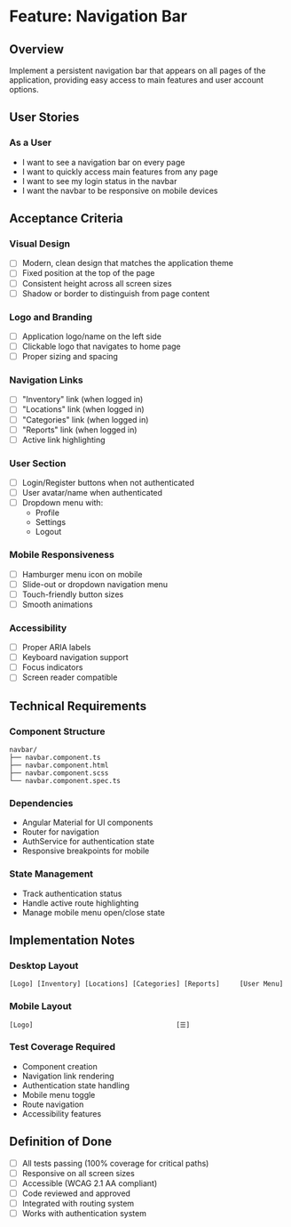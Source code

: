 # Feature: Navigation Bar

## Overview
Implement a persistent navigation bar that appears on all pages of the application, providing easy access to main features and user account options.

## User Stories

### As a User
- I want to see a navigation bar on every page
- I want to quickly access main features from any page
- I want to see my login status in the navbar
- I want the navbar to be responsive on mobile devices

## Acceptance Criteria

### Visual Design
- [ ] Modern, clean design that matches the application theme
- [ ] Fixed position at the top of the page
- [ ] Consistent height across all screen sizes
- [ ] Shadow or border to distinguish from page content

### Logo and Branding
- [ ] Application logo/name on the left side
- [ ] Clickable logo that navigates to home page
- [ ] Proper sizing and spacing

### Navigation Links
- [ ] "Inventory" link (when logged in)
- [ ] "Locations" link (when logged in)
- [ ] "Categories" link (when logged in)
- [ ] "Reports" link (when logged in)
- [ ] Active link highlighting

### User Section
- [ ] Login/Register buttons when not authenticated
- [ ] User avatar/name when authenticated
- [ ] Dropdown menu with:
  - Profile
  - Settings
  - Logout

### Mobile Responsiveness
- [ ] Hamburger menu icon on mobile
- [ ] Slide-out or dropdown navigation menu
- [ ] Touch-friendly button sizes
- [ ] Smooth animations

### Accessibility
- [ ] Proper ARIA labels
- [ ] Keyboard navigation support
- [ ] Focus indicators
- [ ] Screen reader compatible

## Technical Requirements

### Component Structure
```
navbar/
├── navbar.component.ts
├── navbar.component.html
├── navbar.component.scss
└── navbar.component.spec.ts
```

### Dependencies
- Angular Material for UI components
- Router for navigation
- AuthService for authentication state
- Responsive breakpoints for mobile

### State Management
- Track authentication status
- Handle active route highlighting
- Manage mobile menu open/close state

## Implementation Notes

### Desktop Layout
```
[Logo] [Inventory] [Locations] [Categories] [Reports]     [User Menu]
```

### Mobile Layout
```
[Logo]                                    [☰]
```

### Test Coverage Required
- Component creation
- Navigation link rendering
- Authentication state handling
- Mobile menu toggle
- Route navigation
- Accessibility features

## Definition of Done
- [ ] All tests passing (100% coverage for critical paths)
- [ ] Responsive on all screen sizes
- [ ] Accessible (WCAG 2.1 AA compliant)
- [ ] Code reviewed and approved
- [ ] Integrated with routing system
- [ ] Works with authentication system
